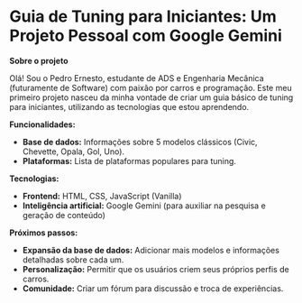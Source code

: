 ﻿# Guia de Tuning para Iniciantes: Um Projeto Pessoal com Google Gemini

**Sobre o projeto**

Olá! Sou o Pedro Ernesto, estudante de ADS e Engenharia Mecânica (futuramente de Software) com paixão por carros e programação. Este meu primeiro projeto nasceu da minha vontade de criar um guia básico de tuning para iniciantes, utilizando as tecnologias que estou aprendendo.

**Funcionalidades:**

* **Base de dados:** Informações sobre 5 modelos clássicos (Civic, Chevette, Opala, Gol, Uno).
* **Plataformas:** Lista de plataformas populares para tuning.

**Tecnologias:**

* **Frontend:** HTML, CSS, JavaScript (Vanilla)
* **Inteligência artificial:** Google Gemini (para auxiliar na pesquisa e geração de conteúdo)

**Próximos passos:**

* **Expansão da base de dados:** Adicionar mais modelos e informações detalhadas sobre cada um.
* **Personalização:** Permitir que os usuários criem seus próprios perfis de carros.
* **Comunidade:** Criar um fórum para discussão e troca de experiências.
